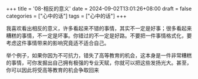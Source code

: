 +++
title = '08-相反的意义'
date = 2024-09-02T13:01:26+08:00
draft = false
categories = ["心中的话"]
tags = ["心中的话"]
+++

我喜欢看出相反的意义，许多看起来不错的事情，其实不一定是好事；很多看起来糟糕的事情，不一定是坏事。你错过的不一定是好路。不要把一件事情格式化，要考虑这件事情带来的影响究竟适不适合自己。

举个例子，如果你因为不可抗力，错失了高等教育的机会，这本身是一件非常糟糕的事情，可你发掘出自己拥有极强的专业天赋，你就可以把这些发扬光大。甚至，你可以因此将受高等教育的机会争取回来